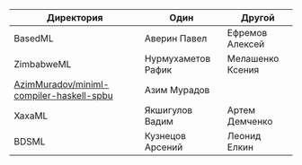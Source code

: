 | Директория                                                                                              | Один               | Другой           |
| ------------------------------------------------------------------------------------------------------- | ------------------ | ---------------- |
| BasedML                                                                                                 | Аверин Павел       | Ефремов Алексей  |
| ZimbabweML                                                                                              | Нурмухаметов Рафик | Мелашенко Ксения |
| [AzimMuradov/miniml-compiler-haskell-spbu](https://github.com/AzimMuradov/miniml-compiler-haskell-spbu) | Азим Мурадов       |
| XaxaML                                                                                                  | Якшигулов Вадим    | Артем Демченко   |
| BDSML                                                                                                   | Кузнецов Арсений   | Леонид Елкин     |